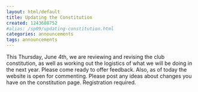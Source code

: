 ```yaml
---
layout: html/default
title: Updating the Constitution
created: 1243608752
#alias: /sp09/updating-constitution.html
categories: announcements
tags: announcements
---
```

This Thursday, June 4th, we are reviewing and revising the club constitution, as well as working out the logistics of what we will be doing in the next year. Please come ready to offer feedback. Also, as of today the website is open for commenting. Please post any ideas about changes you have on the constitution page. Registration required.
